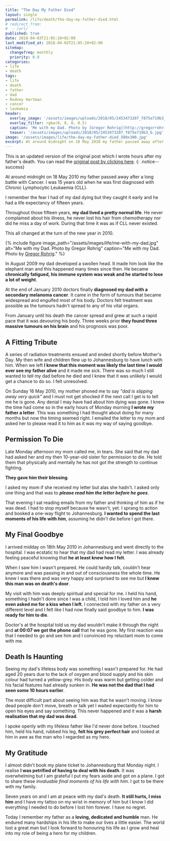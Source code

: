 ```yaml
---
title: "The Day My Father Died"
layout: single
permalink: /life/death/the-day-my-father-died.html
# redirect_from: 
#  - /url/
published: true
date: 2018-04-03T21:05:28+02:00
last_modified_at: 2018-04-03T21:05:28+02:00
sitemap: 
  changefreq: monthly
  priority: 0.9
categories:
- life
- death
tags:
- life
- death
- father
- dad
- Rodney Hartman
- cancer
- leukemia
header:
  overlay_image: '/assets/images/uploads/2010/05/2453473207_f875e719b3_b.jpg'
  overlay_filter: rgba(0, 0, 0, 0.5)
  caption: 'Me with my Dad. Photo by [Gregor Rohrig](http://gregorrohrig.com).'
  teaser: '/assets/images/uploads/2010/05/2453473207_f875e719b3_b.jpg'
image: '/assets/images/life/the-day-my-father-died_580x300.jpg'
excerpt: At around midnight on 18 May 2010 my father passed away after a long battle with Cancer. I was 15 years old when he was first diagnosed with Chronic Lymphocytic Leukaemia (CLL).
---
```

This is an updated version of the original post which I wrote hours after my father's death. You can read the [original post by clicking here][post]. 
{: .notice--success}

At around midnight on 18 May 2010 my father passed away after a long battle with Cancer. I was 15 years old when he was first diagnosed with Chronic Lymphocytic Leukaemia (CLL).

I remember the fear I had of my dad dying but they caught it early and he had a life expectancy of fifteen years.

Throughout those fifteen years, **my dad lived a pretty normal life**. He never complained about his illness, he never lost his hair from chemotherapy nor did he miss a day of work. During that time it was as if CLL never existed.

This all changed at the turn of the new year in 2010.

{% include figure image_path="/assets/images/life/me-with-my-dad.jpg" alt="Me with my Dad. Photo by Gregor Rohrig" caption="Me with my Dad. Photo by [Gregor Rohrig](http://gregorrohrig.com)." %}

In August 2009 my dad developed a swollen head. It made him look like the elephant man and this happened many times since then. He became **chronically fatigued, his immune system was weak and he started to lose a lot of weight**.

At the end of January 2010 doctors finally **diagnosed my dad with a secondary melanoma cancer**. It came in the form of tumours that became widespread and engulfed most of his body. Doctors felt treatment was possible as the tumours hadn't spread to any of his vital organs.

From January until his death the cancer spread and grew at such a rapid pace that it was devouring his body. Three weeks prior **they found three massive tumours on his brain** and his prognosis was poor.

## A Fitting Tribute
A series of radiation treatments ensued and ended shortly before Mother's Day. My then wife and children flew up to Johannesburg to have lunch with him. When we left **I knew that this moment was likely the last time I would ever see my father alive** and it made me sick. There was so much I still wanted to tell my dad before he died and I knew that it was unlikely I would get a chance to do so. I felt unresolved.

On Sunday 16 May 2010, my mother phoned me to say _"dad is slipping away very quick"_ and I must not get shocked if the next call I get is to tell me he is gone. Any denial I may have had about him dying was gone. I knew the time had come so in the early hours of Monday morning **I wrote my father a letter**. This was something I had thought about doing for many months but now the timing seemed right. I emailed the letter to my mom and asked her to please read it to him as it was my way of saying goodbye.

## Permission To Die
Late Monday afternoon my mom called me, in tears. She said that my dad had asked her and my then 10-year-old sister for permission to die. He told them that physically and mentally he has not got the strength to continue fighting. 

**They gave him their blessing**.

I asked my mom if she received my letter but alas she hadn't. I asked only one thing and that was to **_please read him the letter before he goes_**.

That evening I sat reading emails from my father and thinking of him as if he was dead. I had to stop myself because he wasn't, yet. I sprang to action and booked a one-way flight to Johannesburg. **I wanted to spend the last moments of his life with him**, assuming he didn't die before I got there.

## My Final Goodbye
I arrived midday on 18th May 2010 in Johannesburg and went directly to the hospital. I was ecstatic to hear that my dad had read my letter. I was already feeling peaceful knowing that **he at least knew how I felt**.

When I saw him I wasn't prepared. He could hardly talk, couldn't hear anymore and was passing in and out of consciousness the whole time. He knew I was there and was very happy and surprised to see me but **I knew this man was on death's door**.

My visit with him was deeply spiritual and special for me. I held his hand, something I hadn't done since I was a child, I told him I loved him and **he even asked me for a kiss when I left**. I connected with my father on a very different level and I felt like I had now finally said goodbye to him. **I was ready for him to die**.

Doctor's at the hospital told us my dad wouldn't make it through the night and **at 00:07 we got the phone call** that he was gone. My first reaction was that I needed to go and see him and I convinced my reluctant mom to come with me.

## Death Is Haunting
Seeing my dad's lifeless body was something I wasn't prepared for. He had aged 20 years due to the lack of oxygen and blood supply and his skin colour had turned a yellow-grey. His body was warm but getting colder and his facial features had already sunken in. **He was not the dad that I had seen some 10 hours earlier**.

The most difficult part about seeing him was that he wasn't moving. I know dead people don't move, breath or talk yet I waited expectantly for him to open his eyes and say something. This never happened and it was a **harsh realisation that my dad was dead**.

I spoke openly with my lifeless father like I'd never done before. I touched him, held his hand, rubbed his leg, **felt his grey perfect hair** and looked at him in awe as the man who I regarded as my hero.

## My Gratitude
I almost didn't book my plane ticket to Johannesburg that Monday night. I realise **I was petrified of having to deal with his death**. It was overwhelming but I am grateful I put my fears aside and got on a plane. I got to share these _invaluable final moments of his life with him_. I got to be there with my family.

Seven years on and I am at peace with my dad's death. **It still hurts, I miss him** and I have my tattoo on my wrist in memory of him but I know I did everything I needed to do before I lost him forever. I have no regret.

Today I remember my father as a **loving, dedicated and humble** man. He endured many hardships in his life to make our lives a little easier. The world lost a great man but I look forward to honouring his life as I grow and heal into my role of being a hero for my children.

[post]: /life/death/in-loving-memory-rodney-john-hartman-25021949-19052010.html
